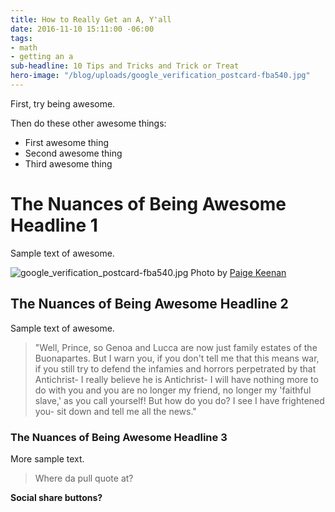 ```yaml
---
title: How to Really Get an A, Y'all
date: 2016-11-10 15:11:00 -06:00
tags:
- math
- getting an a
sub-headline: 10 Tips and Tricks and Trick or Treat
hero-image: "/blog/uploads/google_verification_postcard-fba540.jpg"
---
```


First, try being awesome.

Then do these other awesome things:
* First awesome thing
* Second awesome thing
* Third awesome thing

# The Nuances of Being Awesome Headline 1
Sample text of awesome.

![google_verification_postcard-fba540.jpg](/blog/uploads/google_verification_postcard-fba540.jpg)
Photo by [Paige Keenan](http://wyzant.com)

## The Nuances of Being Awesome Headline 2
Sample text of awesome.

> "Well, Prince, so Genoa and Lucca are now just family estates of the Buonapartes. But I warn you, if you don't tell me that this means war, if you still try to defend the infamies and horrors perpetrated by that Antichrist- I really believe he is Antichrist- I will have nothing more to do with you and you are no longer my friend, no longer my 'faithful slave,' as you call yourself! But how do you do? I see I have frightened you- sit down and tell me all the news."

### The Nuances of Being Awesome Headline 3

More sample text.

> Where da pull quote at?

**Social share buttons?**